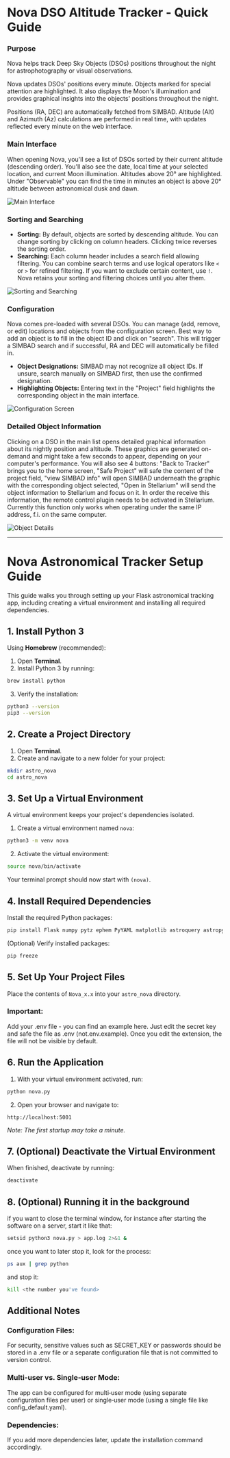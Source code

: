 # Nova DSO Altitude Tracker - Quick Guide

### Purpose
Nova helps track Deep Sky Objects (DSOs) positions throughout the night for astrophotography or visual observations.

Nova updates DSOs' positions every minute. Objects marked for special attention are highlighted. It also displays the Moon's illumination and provides graphical insights into the objects' positions throughout the night.

Positions (RA, DEC) are automatically fetched from SIMBAD. Altitude (Alt) and Azimuth (Az) calculations are performed in real time, with updates reflected every minute on the web interface.

### Main Interface
When opening Nova, you'll see a list of DSOs sorted by their current altitude (descending order). You'll also see the date, local time at your selected location, and current Moon illumination. Altitudes above 20° are highlighted. Under "Observable" you can find the time in minutes an object is above 20° altitude between astronomical dusk and dawn.

![Main Interface](doc/Screenshot1.png)

### Sorting and Searching
- **Sorting:** By default, objects are sorted by descending altitude. You can change sorting by clicking on column headers. Clicking twice reverses the sorting order.
- **Searching:** Each column header includes a search field allowing filtering. You can combine search terms and use logical operators like `<` or `>` for refined filtering. If you want to exclude certain content, use `!`. Nova retains your sorting and filtering choices until you alter them.

![Sorting and Searching](doc/Screenshot2.png)

### Configuration
Nova comes pre-loaded with several DSOs. You can manage (add, remove, or edit) locations and objects from the configuration screen.
Best way to add an object is to fill in the object ID and click on "search". This will trigger a SIMBAD search and if successful, RA and DEC will automatically be filled in.

- **Object Designations:** SIMBAD may not recognize all object IDs. If unsure, search manually on SIMBAD first, then use the confirmed designation.
- **Highlighting Objects:** Entering text in the "Project" field highlights the corresponding object in the main interface.

![Configuration Screen](doc/Screenshot3.png)

### Detailed Object Information
Clicking on a DSO in the main list opens detailed graphical information about its nightly position and altitude. These graphics are generated on-demand and might take a few seconds to appear, depending on your computer's performance.
You will also see 4 buttons: "Back to Tracker" brings you to the home screen, "Safe Project" will safe the content of the project field, "view SIMBAD info" will open SIMBAD underneath the graphic with the corresponding object selected, "Open in Stellarium" will send the object information to Stellarium and focus on it. In order the receive this information, the remote control plugin needs to be activated in Stellarium. Currently this function only works when operating under the same IP address, f.i. on the same computer.

![Object Details](doc/Screenshot4.png)

---

# Nova Astronomical Tracker Setup Guide

This guide walks you through setting up your Flask astronomical tracking app, including creating a virtual environment and installing all required dependencies.

## 1. Install Python 3

Using **Homebrew** (recommended):

1. Open **Terminal**.
2. Install Python 3 by running:

```bash
brew install python
```

3. Verify the installation:

```bash
python3 --version
pip3 --version
```

## 2. Create a Project Directory

1. Open **Terminal**.
2. Create and navigate to a new folder for your project:

```bash
mkdir astro_nova
cd astro_nova
```

## 3. Set Up a Virtual Environment

A virtual environment keeps your project's dependencies isolated.

1. Create a virtual environment named `nova`:

```bash
python3 -m venv nova
```

2. Activate the virtual environment:

```bash
source nova/bin/activate
```

Your terminal prompt should now start with `(nova)`.

## 4. Install Required Dependencies

Install the required Python packages:

```bash
pip install Flask numpy pytz ephem PyYAML matplotlib astroquery astropy flask_login python-decouple
```

(Optional) Verify installed packages:

```bash
pip freeze
```

## 5. Set Up Your Project Files

Place the contents of `Nova_x.x` into your `astro_nova` directory.

### Important:
Add your .env file - you can find an example here. Just edit the secret key and safe the file as .env (not.env.example). Once you edit the extension, the file will not be visible by default.

## 6. Run the Application

1. With your virtual environment activated, run:

```bash
python nova.py
```

2. Open your browser and navigate to:

```
http://localhost:5001
```

*Note: The first startup may take a minute.*

## 7. (Optional) Deactivate the Virtual Environment

When finished, deactivate by running:

```bash
deactivate
```

## 8. (Optional) Running it in the background

if you want to close the terminal window, for instance after starting the software on a server, start it like that:

```bash
setsid python3 nova.py > app.log 2>&1 &
```

once you want to later stop it, look for the process:

```bash
ps aux | grep python
```

and stop it:

```bash
kill <the number you've found>
```

## Additional Notes

### Configuration Files:
For security, sensitive values such as SECRET_KEY or passwords should be stored in a .env file or a separate configuration file that is not committed to version control.

### Multi‑user vs. Single‑user Mode:
The app can be configured for multi‑user mode (using separate configuration files per user) or single‑user mode (using a single file like config_default.yaml).

### Dependencies:
If you add more dependencies later, update the installation command accordingly.

